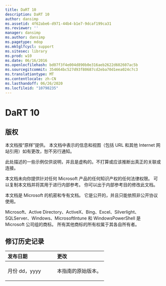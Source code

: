 ```yaml
---
title: DaRT 10
description: DaRT 10
author: dansimp
ms.assetid: 4f62abe6-d971-44b4-b1e7-9dcaf199ca31
ms.reviewer: ''
manager: dansimp
ms.author: dansimp
ms.pagetype: mdop
ms.mktglfcycl: support
ms.sitesec: library
ms.prod: w10
ms.date: 06/16/2016
ms.openlocfilehash: bd07f3f4e004d890b0e316aeb2622d602607ac5b
ms.sourcegitcommit: 354664bc527d93f80687cd2eba70d1eea024c7c3
ms.translationtype: MT
ms.contentlocale: zh-CN
ms.lasthandoff: 06/26/2020
ms.locfileid: "10798235"
---
```

# DaRT 10


## 版权


本文档按“原样”提供。 本文档中表示的信息和视图（包括 URL 和其他 Internet 网站引用）如有更改，恕不另行通知。

此处描述的一些示例仅供说明，并且是虚构的。不打算或应该推断出真正的关联或连接。

本文档未向你提供针对任何 Microsoft 产品的任何知识产权的任何法律权限。 可以复制本文档并将其用于进行内部参考。 你可以出于内部参考目的修改此文档。

本文档是 Microsoft 的机密和专有文档。 它是公开的，并且只能依照非公开协议使用。



Microsoft、Active Directory、ActiveX、Bing、Excel、Silverlight、SQLServer、Windows、MicrosoftIntune 和 WindowsPowerShell 是 Microsoft 公司组的商标。 所有其他商标的所有权属于其各自所有者。

## 修订历史记录


<table>
<colgroup>
<col width="50%" />
<col width="50%" />
</colgroup>
<thead>
<tr class="header">
<th align="left">发布日期</th>
<th align="left">更改</th>
</tr>
</thead>
<tbody>
<tr class="odd">
<td align="left"><p>月份 dd，yyyy</p></td>
<td align="left"><p>本指南的原始版本。</p></td>
</tr>
</tbody>
</table>

 

 

 





